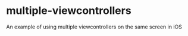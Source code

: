multiple-viewcontrollers
========================

An example of using multiple viewcontrollers on the same screen in iOS
